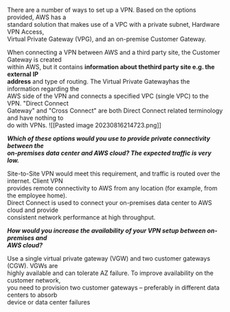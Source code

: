 There are a number of ways to set up a VPN. Based on the options provided, AWS has a  
standard solution that makes use of a VPC with a private subnet, Hardware VPN Access,  
Virtual Private Gateway (VPG), and an on-premise Customer Gateway.

When connecting a VPN between AWS and a third party site, the Customer Gateway is created  
within AWS, but it contains **information about thethird party site e.g. the external IP  
address** and type of routing. The Virtual Private Gatewayhas the information regarding the  
AWS side of the VPN and connects a specified VPC (single VPC) to the VPN. "Direct Connect  
Gateway" and "Cross Connect" are both Direct Connect related terminology and have nothing to  
do with VPNs.
![[Pasted image 20230816214723.png]]

**_Which of these options would you use to provide private connectivity between the  
on-premises data center and AWS cloud? The expected traffic is very low._**

Site-to-Site VPN would meet this requirement, and traffic is routed over the internet. Client VPN  
provides remote connectivity to AWS from any location (for example, from the employee home).  
Direct Connect is used to connect your on-premises data center to AWS cloud and provide  
consistent network performance at high throughput.

**_How would you increase the availability of your VPN setup between on-premises and  
AWS cloud?_**

Use a single virtual private gateway (VGW) and two customer gateways (CGW). VGWs are  
highly available and can tolerate AZ failure. To improve availability on the customer network,  
you need to provision two customer gateways – preferably in different data centers to absorb  
device or data center failures
